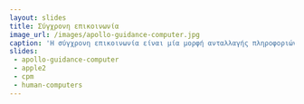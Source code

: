 ```yaml
---
layout: slides 
title: Σύγχρονη επικοινωνία
image_url: /images/apollo-guidance-computer.jpg
caption: 'Η σύγχρονη επικοινωνία είναι μία μορφή ανταλλαγής πληροφοριών σε πραγματικό χρόνο, ανάμεσα σε δύο ή περισσότερα άτομα, με την βοήθεια της χρήσης τεχνολογικών εργαλειών, όπως το διαδίκτυο ή τεχνολογικές πλατφόρμες.'
slides:
 - apollo-guidance-computer
 - apple2
 - cpm
 - human-computers
---
```

